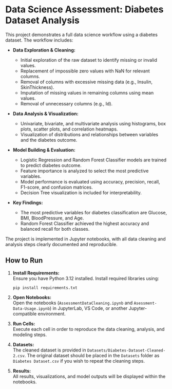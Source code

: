 # Data Science Assessment: Diabetes Dataset Analysis

This project demonstrates a full data science workflow using a diabetes dataset. The workflow includes:

- **Data Exploration & Cleaning:**  
  - Initial exploration of the raw dataset to identify missing or invalid values.
  - Replacement of impossible zero values with NaN for relevant columns.
  - Removal of columns with excessive missing data (e.g., Insulin, SkinThickness).
  - Imputation of missing values in remaining columns using mean values.
  - Removal of unnecessary columns (e.g., Id).

- **Data Analysis & Visualization:**  
  - Univariate, bivariate, and multivariate analysis using histograms, box plots, scatter plots, and correlation heatmaps.
  - Visualization of distributions and relationships between variables and the diabetes outcome.

- **Model Building & Evaluation:**  
  - Logistic Regression and Random Forest Classifier models are trained to predict diabetes outcome.
  - Feature importance is analyzed to select the most predictive variables.
  - Model performance is evaluated using accuracy, precision, recall, F1-score, and confusion matrices.
  - Decision Tree visualization is included for interpretability.

- **Key Findings:**  
  - The most predictive variables for diabetes classification are Glucose, BMI, BloodPressure, and Age.
  - Random Forest Classifier achieved the highest accuracy and balanced recall for both classes.

The project is implemented in Jupyter notebooks, with all data cleaning and analysis steps clearly documented and reproducible.

## How to Run

1. **Install Requirements:**  
   Ensure you have Python 3.12 installed. Install required libraries using:
   ```
   pip install requirements.txt
   ```

2. **Open Notebooks:**  
   Open the notebooks (`AssessmentDataCleaning.ipynb` and `Asessment-Data-Usage.ipynb`) in JupyterLab, VS Code, or another Jupyter-compatible environment.

3. **Run Cells:**  
   Execute each cell in order to reproduce the data cleaning, analysis, and modeling steps.

4. **Datasets:**  
   The cleaned dataset is provided in `Datasets/Diabetes-Dataset-Cleaned-2.csv`. The original dataset should be placed in the `Datasets` folder as `Diabetes Dataset.csv` if you wish to repeat the cleaning steps.

5. **Results:**  
   All results, visualizations, and model outputs will be displayed within the notebooks.
